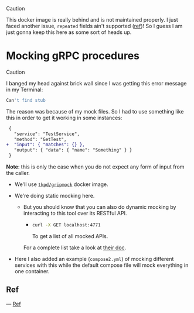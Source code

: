 > [!CAUTION]
>
> This docker image is really behind and is not maintained properly. I just faced another issue, `repeated` fields ain't supported ([ref](https://github.com/tokopedia/gripmock/issues/76))! So I guess I am just gonna keep this here as some sort of heads up.

# Mocking gRPC procedures

> [!CAUTION]
>
> I banged my head against brick wall since I was getting this error message in my Terminal:
>
> ```bash
> Can't find stub
> ```
>
> The reason was because of my mock files. So I had to use something like this in order to get it working in some instances:
>
> ```diff
>  {
>    "service": "TestService",
>    "method": "GetTest",
> +  "input": { "matches": {} },
>    "output": { "data": { "name": "Something" } }
>  }
> ```
>
> **Note**: this is only the case when you do not expect any form of input from the caller.

- We'll use [`tkpd/gripmock`](https://github.com/tokopedia/gripmock) docker image.
- We're doing static mocking here.

  - But you should know that you can also do dynamic mocking by interacting to this tool over its RESTful API.

    - ```bash
      curl -X GET localhost:4771
      ```

      To get a list of all mocked APIs.

    For a complete list take a look at [their doc](https://github.com/tokopedia/gripmock?tab=readme-ov-file#stubbing).

- Here I also added an example (`compose2.yml`) of mocking different services with this while the default compose file will mock everything in one container.

## Ref

&mdash; [Ref](https://mannes.tech/gripmock/)
